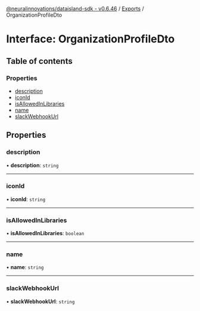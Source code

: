 [@neuralinnovations/dataisland-sdk - v0.6.46](../../README.md) / [Exports](../modules.md) / OrganizationProfileDto

# Interface: OrganizationProfileDto

## Table of contents

### Properties

- [description](OrganizationProfileDto.md#description)
- [iconId](OrganizationProfileDto.md#iconid)
- [isAllowedInLibraries](OrganizationProfileDto.md#isallowedinlibraries)
- [name](OrganizationProfileDto.md#name)
- [slackWebhookUrl](OrganizationProfileDto.md#slackwebhookurl)

## Properties

### description

• **description**: `string`

___

### iconId

• **iconId**: `string`

___

### isAllowedInLibraries

• **isAllowedInLibraries**: `boolean`

___

### name

• **name**: `string`

___

### slackWebhookUrl

• **slackWebhookUrl**: `string`
